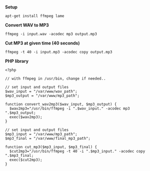 **Setup**

`apt-get install ffmpeg lame`

**Convert WAV to MP3**

`ffmpeg -i input.wav -acodec mp3 output.mp3`

**Cut MP3 at given time (40 seconds)** 

`ffmpeg -t 40 -i input.mp3 -acodec copy output.mp3`

**PHP library**

```
<?php

// with ffmpeg in /usr/bin, change if needed..

// set input and output files
$wav_input = "/var/www/wav_path";
$mp3_output = "/var/www/mp3_path";

function convert_wav2mp3($wav_input, $mp3_output) {
  $wav2mp3="/usr/bin/ffmpeg -i ".$wav_input." -acodec mp3 ".$mp3_output;
  exec($wav2mp3);
}

// set input and output files
$mp3_input = "/var/www/mp3_path";
$mp3_final = "/var/www/final_mp3_path";

function cut_mp3($mp3_input, $mp3_final) {
  $cut2mp3="/usr/bin/ffmpeg -t 40 -i ".$mp3_input." -acodec copy ".$mp3_final;
  exec($cut2mp3);
}
```
